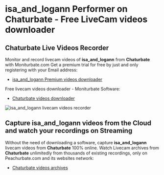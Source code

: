 # isa_and_logann Performer on Chaturbate - Free LiveCam videos downloader

## Chaturbate Live Videos Recorder

Monitor and record livecam videos of **isa_and_logann** from **Chaturbate** with Moniturbate.com
Get a premium trial for free by just and only registering with your Email address:
* [isa_and_logann Premium videos downloader](https://moniturbate.com/request-demo-licence-key.html)

Free livecam videos downloader - Moniturbate Software:
* [Chaturbate videos downloader](https://moniturbate.com/moniturbate-download-software.html)

![isa_and_logann livecam videos recorder](https://peachurnet.com/templates/moniturbate-software.png)


## Capture isa_and_logann videos from the Cloud and watch your recordings on Streaming

Without the need of downloading a software, capture **isa_and_logann** livecam videos from **Chaturbate** 100% online.
Watch Livecam archives from **Chaturbate** unlimitedly from thousands of existing recordings, only on Peachurbate.com and its websites network:
* [Chaturbate videos archives](https://peachurnet.com/)